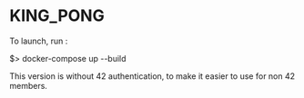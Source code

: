 # KING_PONG

To launch, run :

$> docker-compose up --build

This version is without 42 authentication, to make it easier to use for non 42 members.
